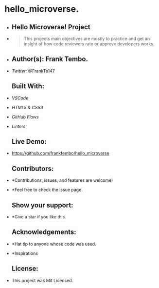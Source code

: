    # hello_microverse.
+ ## Hello Microverse! Project
+ > This projects main objectives are mostly to    practice and get an insight of how code reviewers rate or approve developers works.
+
   ## Author(s): **Frank Tembo**.
+ *Twitter:* @FrankTe147
 
   ## Built With:
+ *VSCode*
+ *HTML5 & CSS3*
+ *GitHub Flows*
+ *Linters*

   ## Live Demo:
+ https://github.com/frankfembo/hello_microverse

   ## Contributors:
+ *Contributions, issues, and features are welcome!   
+ *Feel free to check the issue page.
  
   ## Show your support:
+ *Give a star if you like this.

   ## Acknowledgements:
+ *Hat tip to anyone whose code was used.
+ *Inspirations

   ## License:
+ This project was Mit Licensed.
